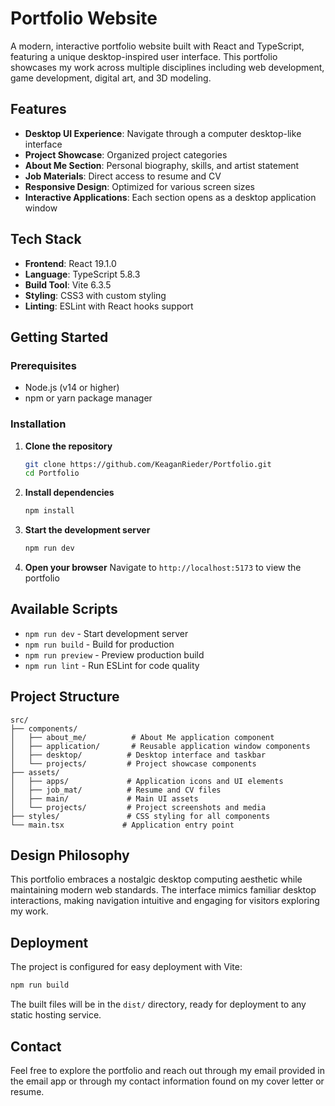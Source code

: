# Portfolio Website

A modern, interactive portfolio website built with React and TypeScript, featuring a unique desktop-inspired user interface. This portfolio showcases my work across multiple disciplines including web development, game development, digital art, and 3D modeling.

##  Features

- **Desktop UI Experience**: Navigate through a computer desktop-like interface
- **Project Showcase**: Organized project categories
- **About Me Section**: Personal biography, skills, and artist statement
- **Job Materials**: Direct access to resume and CV
- **Responsive Design**: Optimized for various screen sizes
- **Interactive Applications**: Each section opens as a desktop application window

##  Tech Stack

- **Frontend**: React 19.1.0
- **Language**: TypeScript 5.8.3
- **Build Tool**: Vite 6.3.5
- **Styling**: CSS3 with custom styling
- **Linting**: ESLint with React hooks support

##  Getting Started

### Prerequisites
- Node.js (v14 or higher)
- npm or yarn package manager

### Installation

1. **Clone the repository**
   ```bash
   git clone https://github.com/KeaganRieder/Portfolio.git
   cd Portfolio
   ```

2. **Install dependencies**
   ```bash
   npm install
   ```

3. **Start the development server**
   ```bash
   npm run dev
   ```

4. **Open your browser**
   Navigate to `http://localhost:5173` to view the portfolio

## Available Scripts

- `npm run dev` - Start development server
- `npm run build` - Build for production
- `npm run preview` - Preview production build
- `npm run lint` - Run ESLint for code quality

## Project Structure

```
src/
├── components/
│   ├── about_me/          # About Me application component
│   ├── application/       # Reusable application window components
│   ├── desktop/          # Desktop interface and taskbar
│   └── projects/         # Project showcase components
├── assets/
│   ├── apps/             # Application icons and UI elements
│   ├── job_mat/          # Resume and CV files
│   ├── main/             # Main UI assets
│   └── projects/         # Project screenshots and media
├── styles/               # CSS styling for all components
└── main.tsx             # Application entry point
```

##  Design Philosophy

This portfolio embraces a nostalgic desktop computing aesthetic while maintaining modern web standards. The interface mimics familiar desktop interactions, making navigation intuitive and engaging for visitors exploring my work.

##  Deployment

The project is configured for easy deployment with Vite:

```bash
npm run build
```

The built files will be in the `dist/` directory, ready for deployment to any static hosting service.

##  Contact

Feel free to explore the portfolio and reach out through my email provided in the email app or through my contact information found on my cover letter or resume.
